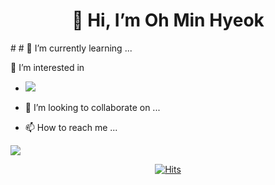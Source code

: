   <div align=center> <h1> 👋 Hi, I’m Oh Min Hyeok </h1> </div>
# # 🌱 I’m currently learning ... 
		


👀 I’m interested in
- <img src="https://img.shields.io/badge/Android-3DDC84?style=flat-square&logo=Android&logoColor=white"/>

- 💞️ I’m looking to collaborate on ...
- 📫 How to reach me ...

<!---
nooblette/nooblette is a ✨ special ✨ repository because its `README.md` (this file) appears on your GitHub profile.
You can click the Preview link to take a look at your changes.
--->
<img src="https://img.shields.io/badge/Android-3DDC84?style=flat-square&logo=Android&logoColor=white"/>
  <div align=center>
	
  [![Hits](https://hits.seeyoufarm.com/api/count/incr/badge.svg?url=https%3A%2F%2Fgithub.com%2Fzzsza)](https://hits.seeyoufarm.com) 
	
  </div>

